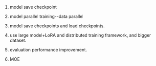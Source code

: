 1. model save checkpoint
2. model parallel training--data parallel
3. model save checkpoints and load checkpoints.
  
5. use large model+LoRA and distributed training framework, and bigger dataset.
6. evaluation performance improvement.
7. MOE
